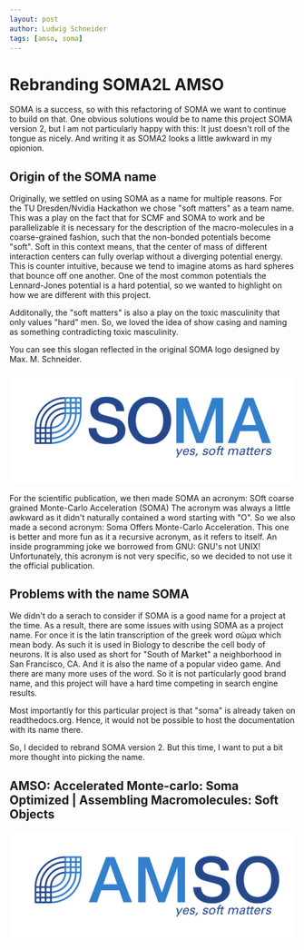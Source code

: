 ```yaml
---
layout: post
author: Ludwig Schneider
tags: [amso, soma]
---
```


# Rebranding SOMA2L AMSO

SOMA is a success, so with this refactoring of SOMA we want to continue to build on that.
One obvious solutions would be to name this project SOMA version 2, but I am not particularly happy with this: It just doesn't roll of the tongue as nicely. And writing it as SOMA2 looks a little awkward in my opionion.

## Origin of the SOMA name

Originally, we settled on using SOMA as a name for multiple reasons.
For the TU Dresden/Nvidia Hackathon we chose "soft matters" as a team name.
This was a play on the fact that for SCMF and SOMA to work and be parallelizable it is necessary for the description of the macro-molecules in a coarse-grained fashion, such that the non-bonded potentials become "soft". Soft in this context means, that the center of mass of different interaction centers can fully overlap without a diverging potential energy.
This is counter intuitive, because we tend to imagine atoms as hard spheres that bounce off one another. One of the most common potentials the Lennard-Jones potential is a hard potential, so we wanted to highlight on how we are different with this project.

Additonally, the "soft matters" is also a play on the toxic masculinity that only values "hard" men.
So, we loved the idea of show casing and naming as something contradicting toxic masculinity.

You can see this slogan reflected in the original SOMA logo designed by Max. M. Schneider.

![SOMA Logo](images/research/soma_logo.svg)

For the scientific publication, we then made SOMA an acronym: SOft coarse grained Monte-Carlo Acceleration (SOMA)
The acronym was always a little awkward as it didn't naturally contained a word starting with "O".
So we also made a second acronym: Soma Offers Monte-Carlo Acceleration.
This one is better and more fun as it a recursive acronym, as it refers to itself.
An inside programming joke we borrowed from GNU: GNU's not UNIX!
Unfortunately, this acronym is not very specific, so we decided to not use it the official publication.

## Problems with the name SOMA

We didn't do a serach to consider if SOMA is a good name for a project at the time.
As a result, there are some issues with using SOMA as a project name.
For once it is the latin transcription of the greek word σῶμα which mean body.
As such it is used in Biology to describe the cell body of neurons. It is also used as short for "South of Market" a neighborhood in San Francisco, CA.
And it is also the name of a popular video game.
And there are many more uses of the word.
So it is not particularly good brand name, and this project will have a hard time competing in search engine results.

Most importantly for this particular project is that "soma" is already taken on readthedocs.org.
Hence, it would not be possible to host the documentation with its name there.

So, I decided to rebrand SOMA version 2.
But this time, I want to put a bit more thought into picking the name.

## AMSO: Accelerated Monte-carlo: Soma Optimized | Assembling Macromolecules: Soft Objects

![AMSO Logo](images/research/amso_logo.svg)
